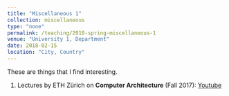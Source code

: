 ```yaml
---
title: "Miscellaneous 1"
collection: miscellaneous
type: "none"
permalink: /teaching/2018-spring-miscellaneous-1
venue: "University 1, Department"
date: 2018-02-15
location: "City, Country"
---
```


These are things that I find interesting.

1. Lectures by ETH Zürich on **Computer Architecture** (Fall 2017): [Youtube](https://www.youtube.com/playlist?list=PL5Q2soXY2Zi9OhoVQBXYFIZywZXCPl4M_)
